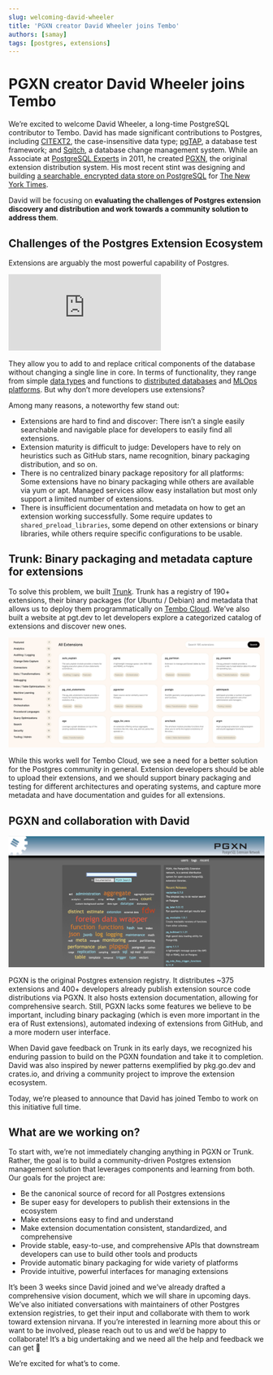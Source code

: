 ```yaml
---
slug: welcoming-david-wheeler
title: 'PGXN creator David Wheeler joins Tembo'
authors: [samay]
tags: [postgres, extensions]
---
```


# PGXN creator David Wheeler joins Tembo

We’re excited to welcome David Wheeler, a long-time PostgreSQL contributor to Tembo. David has made significant contributions to Postgres, including [CITEXT2](https://www.postgresql.org/docs/current/citext.html), the case-insensitive data type; [pgTAP](https://pgtap.org/), a database test framework; and [Sqitch](https://sqitch.org/), a database change management system. While an Associate at [PostgreSQL Experts](https://pgexperts.com/) in 2011, he created [PGXN](https://pgxn.org/), the original extension distribution system. His most recent stint was designing and building [a searchable, encrypted data store on PostgreSQL](https://justatheory.com/2023/10/cipherdoc/) for [The New York Times](https://nytimes.com/).

David will be focusing on **evaluating the challenges of Postgres extension discovery and distribution and work towards a community solution to address them**.


## Challenges of the Postgres Extension Ecosystem

Extensions are arguably the most powerful capability of Postgres.

<iframe
	border={0}
	frameborder={0}
	height={650}
	width={400}
	src='https://twitframe.com/show?url=https%3A%2F%2Ftwitter.com%2Fadamhendel%2Fstatus%2F1734877766334456052'
></iframe>

They allow you to add to and replace critical components of the database without changing a single line in core. In terms of functionality, they range from simple [data types](https://www.postgresql.org/docs/current/uuid-ossp.html) and functions to [distributed databases](https://github.com/citusdata/citus) and [MLOps platforms](https://github.com/postgresml/postgresml). But why don’t more developers use extensions?

Among many reasons, a noteworthy few stand out:

* Extensions are hard to find and discover: There isn’t a single easily searchable and navigable place for developers to easily find all extensions.
* Extension maturity is difficult to judge: Developers have to rely on heuristics such as GitHub stars, name recognition, binary packaging distribution, and so on.
* There is no centralized binary package repository for all platforms: Some extensions have no binary packaging while others are available via yum or apt. Managed services allow easy installation but most only support a limited number of extensions.
* There is insufficient documentation and metadata on how to get an extension working successfully. Some require updates to `shared_preload_libraries`, some depend on other extensions or binary libraries, while others require specific configurations to be usable.


## Trunk: Binary packaging and metadata capture for extensions

To solve this problem, we built [Trunk](https://pgt.dev/). Trunk has a registry of 190+ extensions, their binary packages (for Ubuntu / Debian) and metadata that allows us to deploy them programmatically on [Tembo Cloud](https://cloud.tembo.io). We’ve also built a website at pgt.dev to let developers explore a categorized catalog of extensions and discover new ones.

![trunk](./trunk.png "trunk")

While this works well for Tembo Cloud, we see a need for a better solution for the Postgres community in general. Extension developers should be able to upload their extensions, and we should support binary packaging and testing for different architectures and operating systems, and capture more metadata and have documentation and guides for all extensions.


## PGXN and collaboration with David

![pgxn](./pgxn.png "pgxn")

PGXN is the original Postgres extension registry. It distributes ~375 extensions and 400+ developers already publish extension source code distributions via PGXN. It also hosts extension documentation, allowing for comprehensive search. Still, PGXN lacks some features we believe to be important, including binary packaging (which is even more important in the era of Rust extensions), automated indexing of extensions from GitHub, and a more modern user interface.

When David gave feedback on Trunk in its early days, we recognized his enduring passion to build on the PGXN foundation and take it to completion. David was also inspired by newer patterns exemplified by pkg.go.dev and crates.io, and driving a community project to improve the extension ecosystem.

Today, we’re pleased to announce that David has joined Tembo to work on this initiative full time.


## What are we working on?

To start with, we’re not immediately changing anything in PGXN or Trunk. Rather, the goal is to build a community-driven Postgres extension management solution that leverages components and learning from both. Our goals for the project are:

* Be the canonical source of record for all Postgres extensions
* Be super easy for developers to publish their extensions in the ecosystem
* Make extensions easy to find and understand
* Make extension documentation consistent, standardized, and comprehensive
* Provide stable, easy-to-use, and comprehensive APIs that downstream developers can use to build other tools and products
* Provide automatic binary packaging for wide variety of platforms
* Provide intuitive, powerful interfaces for managing extensions

It’s been 3 weeks since David joined and we’ve already drafted a comprehensive vision document, which we will share in upcoming days. We’ve also initiated conversations with maintainers of other Postgres extension registries, to get their input and collaborate with them to work toward extension nirvana. If you’re interested in learning more about this or want to be involved, please reach out to us and we’d be happy to collaborate! It’s a big undertaking and we need all the help and feedback we can get 🙂

We’re excited for what’s to come.
